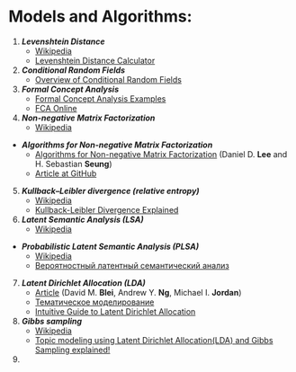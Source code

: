# Models and Algorithms:      

1. **_Levenshtein Distance_**
    - [Wikipedia](https://en.wikipedia.org/wiki/Levenshtein_distance)
    - [Levenshtein Distance Calculator](https://phiresky.github.io/levenshtein-demo/)
2. **_Conditional Random Fields_**
    - [Overview of Conditional Random Fields](https://medium.com/ml2vec/overview-of-conditional-random-fields-68a2a20fa541)
3. **_Formal Concept Analysis_**
    - [Formal Concept Analysis Examples](https://www.upriss.org.uk/fca/examples.html)
    - [FCA Online](https://fca-tools-bundle.com)
4. **_Non-negative Matrix Factorization_**
    - [Wikipedia](https://en.wikipedia.org/wiki/Non-negative_matrix_factorization)
  - **_Algorithms for Non-negative Matrix Factorization_**
    - [Algorithms for Non-negative Matrix Factorization](https://www.researchgate.net/publication/2538030_Algorithms_for_Non-negative_Matrix_Factorization) (Daniel D. **Lee** and H. Sebastian **Seung**) 
    - [Article at GitHub](https://github.com/ElizaLo/NLP/blob/master/Articles/Algorithms_for_Non-negative_Matrix_Factorization.pdf)
5. **_Kullback–Leibler divergence (relative entropy)_**
    - [Wikipedia](https://en.wikipedia.org/wiki/Kullback–Leibler_divergence)
    - [Kullback-Leibler Divergence Explained](https://www.countbayesie.com/blog/2017/5/9/kullback-leibler-divergence-explained)
6. **_Latent Semantic Analysis (LSA)_**
    - [Wikipedia](https://en.wikipedia.org/wiki/Latent_semantic_analysis)
  - **_Probabilistic Latent Semantic Analysis (PLSA)_**
    - [Wikipedia](https://en.wikipedia.org/wiki/Probabilistic_latent_semantic_analysis)
    - [Вероятностный латентный семантический анализ](http://www.machinelearning.ru/wiki/index.php?title=Вероятностный_латентный_семантический_анализ)
7. **_Latent Dirichlet Allocation (LDA)_**
    - [Article](http://www.jmlr.org/papers/volume3/blei03a/blei03a.pdf) (David M. **Blei**, Andrew Y. **Ng**, Michael I. **Jordan**)
    - [Тематическое моделирование](http://www.machinelearning.ru/wiki/index.php?%20title=Тематическое_моделирование#.D0.9B.D0.B0.D1.82.D0.B5.%20D0.BD.D1.82.D0.BD.D0.BE.D0.B5_.D1.80.D0.B0.D0.B7.D0.BC.D0.%20B5.D1.89.D0.B5.D0.BD.D0.B8.D0.B5_.D0.94.D0.B8.D1.80.D0.B8.D1%20.85.D0.BB.D0.B5)
    - [Intuitive Guide to Latent Dirichlet Allocation](https://towardsdatascience.com/light-on-math-machine-learning-intuitive-guide-to-latent-dirichlet-allocation-437c81220158)
8. **_Gibbs sampling_**
    - [Wikipedia](https://en.wikipedia.org/wiki/Gibbs_sampling)
    - [Topic modeling using Latent Dirichlet Allocation(LDA) and Gibbs Sampling explained!](https://medium.com/analytics-vidhya/topic-modeling-using-lda-and-gibbs-sampling-explained-49d49b3d1045)
9. 
